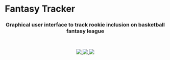 # Fantasy Tracker

<h3 align="center">
Graphical user interface to track rookie inclusion on basketball fantasy league
</h3>

<br>

<p align="center">
  <a href="https://www.npmjs.com/package/react" target="_blank">
    <img src="https://img.shields.io/github/package-json/dependency-version/jacobra19/fantasy-rookie-tracker-gui/react" />
  </a>
  <a href="https://www.npmjs.com/package/next" target="_blank">
    <img src="https://img.shields.io/github/package-json/dependency-version/jacobra19/fantasy-rookie-tracker-gui/next" />
  </a>
  <a href="https://www.npmjs.com/package/@material-ui/core" target="_blank">
    <img src="https://img.shields.io/github/package-json/dependency-version/jacobra19/fantasy-rookie-tracker-gui/@material-ui/core" />
  </a>
  
</p>

<br>

